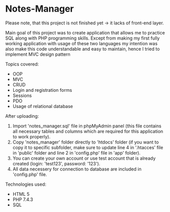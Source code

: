 # Notes-Manager

Please note, that this project is not finished yet -> it lacks of front-end layer.

Main goal of this project was to create application that allows me to practice SQL along with PHP programming skills.  Except from making my first fully working application with usage of these two languages my intention was also make this code understandable and easy to maintain, hence I tried to implement MVC design pattern

Topics covered:
-	OOP
-	MVC
-	CRUD
-	Login and registration forms
-	Sessions
-	PDO
-	Usage of relational database

After uploading:
1. Import 'notes_manager.sql' file in phpMyAdmin panel (this file contains all necessary tables and columns which are required for this application to work properly).
2. Copy 'notes_manager' folder directly to 'htdocs' folder (if you want to copy it to specific subfolder, make sure to update line 4 in '.htacces' file in 'public' folder and line 2 in 'config.php' file in 'app' folder).
3. You can create your own account or use test account that is already created (login: 'test123', password: '123').
4. All data necessery for connection to database are included in 'config.php' file.

Technologies used:
* HTML 5
* PHP 7.4.3
* SQL
